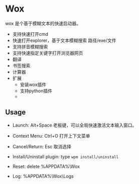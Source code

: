 # Wox


wox 是个基于模糊文本的快速启动器。

- 支持快速打开cmd
- 快速打开explorer，基于文本模糊搜索 路径/exe/文件
- 支持拼音模糊搜索
- 支持快速指定关键字打开浏览器网页
- 翻译
- 书签搜索
- 计算器
- 扩展
	- 安装wox插件
	- 支持python插件
	- 
## Usage	
- Launch: Alt+Space 老板键，可以全局快速激活文本输入窗口。
- Context Menu: Ctrl+O 打开上下文菜单
- Cancel/Return: Esc 取消选择


- Install/Uninstall plugin: type `wpm install/uninstall`
- Reset: delete %APPDATA%\Wox
- Log: %APPDATA%\Wox\Logs